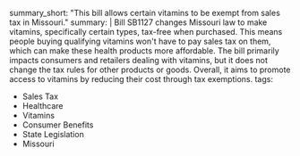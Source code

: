 summary_short: "This bill allows certain vitamins to be exempt from sales tax in Missouri."
summary: |
  Bill SB1127 changes Missouri law to make vitamins, specifically certain types, tax-free when purchased. This means people buying qualifying vitamins won't have to pay sales tax on them, which can make these health products more affordable. The bill primarily impacts consumers and retailers dealing with vitamins, but it does not change the tax rules for other products or goods. Overall, it aims to promote access to vitamins by reducing their cost through tax exemptions.
tags:
  - Sales Tax
  - Healthcare
  - Vitamins
  - Consumer Benefits
  - State Legislation
  - Missouri
